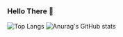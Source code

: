 ### Hello There 👋
<!--
**WasinUddy/WasinUddy** is a ✨ _special_ ✨ repository because its `README.md` (this file) appears on your GitHub profile.

Here are some ideas to get you started:

- 🔭 I’m currently working on ...
- 🌱 I’m currently learning ...
- 👯 I’m looking to collaborate on ...
- 🤔 I’m looking for help with ...
- 💬 Ask me about ...
- 📫 How to reach me: ...
- 😄 Pronouns: ...
- ⚡ Fun fact: ...
-->
![Top Langs](https://github-readme-stats-one-bice.vercel.app/api/top-langs/?username=WasinUddy&langs_count=10&layout=compact&role=OWNER,ORGANIZATION_MEMBER,COLLABORATOR)
![Anurag's GitHub stats](https://github-readme-stats.vercel.app/api?username=WasinUddy&show_icons=true&theme=radical)

